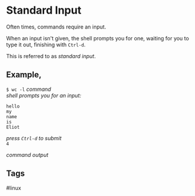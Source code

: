 # Standard Input

Often times, commands require an input.  

When an input isn't given, the shell prompts you for one, waiting for you to type it out, finishing with `Ctrl-d`.  

This is referred to as *standard input*.

## Example,
`$ wc -l` *command*  
*shell prompts you for an input:*
```
hello
my
name
is
Eliot
```
*press `Ctrl-d` to submit*  
`4`  

*command output*  

## Tags
#linux
